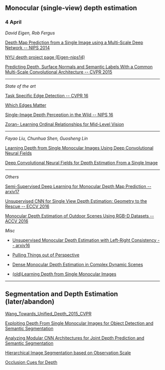 ## Monocular (single-view) depth estimation

### 4 April

*David Eigen, Rob Fergus*

[Depth Map Prediction from a Single Image using a Multi-Scale Deep Network -- NIPS 2014](http://papers.nips.cc/paper/5539-depth-map-prediction-from-a-single-image-using-a-multi-scale-deep-network)

[NYU depth project page (Eigen-nips14)](https://www.cs.nyu.edu/~deigen/depth/)

[Predicting Depth, Surface Normals and Semantic Labels With a Common Multi-Scale Convolutional Architecture -- CVPR 2015](http://www.cv-foundation.org/openaccess/content_iccv_2015/html/Eigen_Predicting_Depth_Surface_ICCV_2015_paper.html)

---

*State of the art*

[Task Specific Edge Detection -- CVPR 16](https://arxiv.org/pdf/1511.03328.pdf)

[Which Edges Matter](http://www.cs.cmu.edu/~aayushb/pubs/edges.pdf)

[Single-Image Depth Perception in the Wild -- NIPS 16](https://papers.nips.cc/paper/6489-single-image-depth-perception-in-the-wild)

[Zoran- Learning Ordinal Relationships for Mid-Level Vision](http://www.cv-foundation.org/openaccess/content_iccv_2015/html/Zoran_Learning_Ordinal_Relationships_ICCV_2015_paper.html)

---

*Fayao Liu, Chunhua Shen, Guosheng Lin*

[Learning Depth from Single Monocular Images Using Deep Convolutional Neural Fields](http://ieeexplore.ieee.org/abstract/document/7346484/)

[Deep Convolutional Neural Fields for Depth Estimation From a Single Image](http://www.cv-foundation.org/openaccess/content_cvpr_2015/html/Liu_Deep_Convolutional_Neural_2015_CVPR_paper.html)

---

*Others*

[Semi-Supervised Deep Learning for Monocular Depth Map Prediction -- arxiv17](https://arxiv.org/abs/1702.02706)

[Unsupervised CNN for Single View Depth Estimation: Geometry to the Rescue -- ECCV 2016](http://link.springer.com/chapter/10.1007/978-3-319-46484-8_45)

[Monocular Depth Estimation of Outdoor Scenes Using RGB-D Datasets -- ACCV 2016](http://link.springer.com/chapter/10.1007/978-3-319-54427-4_7)

*Misc*

- [Unsupervised Monocular Depth Estimation with Left-Right Consistency -- arxiv16](https://arxiv.org/abs/1609.03677)

- [Pulling Things out of Perspective](http://www.cv-foundation.org/openaccess/content_cvpr_2014/html/Ladicky_Pulling_Things_out_2014_CVPR_paper.html)

- [Dense Monocular Depth Estimation in Complex Dynamic Scenes](https://web.stanford.edu/~cqf/papers/Dense_Monocular_Depth_CVPR2016.pdf)

- [(old)Learning Depth from Single Monocular Images](https://papers.nips.cc/paper/2921-learning-depth-from-single-monocular-images)

---

## Segmentation and Depth Estimation (later/abandon)

[Wang_Towards_Unified_Depth_2015_CVPR](http://www.cv-foundation.org/openaccess/content_cvpr_2015/papers/Wang_Towards_Unified_Depth_2015_CVPR_paper.pdf)

[Exploiting Depth From Single Monocular Images for Object Detection and Semantic Segmentation](http://ieeexplore.ieee.org/abstract/document/7707416/)

[Analyzing Modular CNN Architectures for Joint Depth Prediction and Semantic Segmentation](https://arxiv.org/abs/1702.08009)

[Hierarchical Image Segmentation based on Observation Scale](https://hal.archives-ouvertes.fr/hal-00789387/document)

[Occlusion Cues for Depth](http://download.springer.com/static/pdf/12/chp%253A10.1007%252F978-3-642-04617-9_13.pdf?originUrl=http%3A%2F%2Flink.springer.com%2Fchapter%2F10.1007%2F978-3-642-04617-9_13&token2=exp=1490809990~acl=%2Fstatic%2Fpdf%2F12%2Fchp%25253A10.1007%25252F978-3-642-04617-9_13.pdf%3ForiginUrl%3Dhttp%253A%252F%252Flink.springer.com%252Fchapter%252F10.1007%252F978-3-642-04617-9_13*~hmac=e0f715c8f45e18479ffa0e3197659d087d12eb0ce33cc8532763c63b9038ae55)

